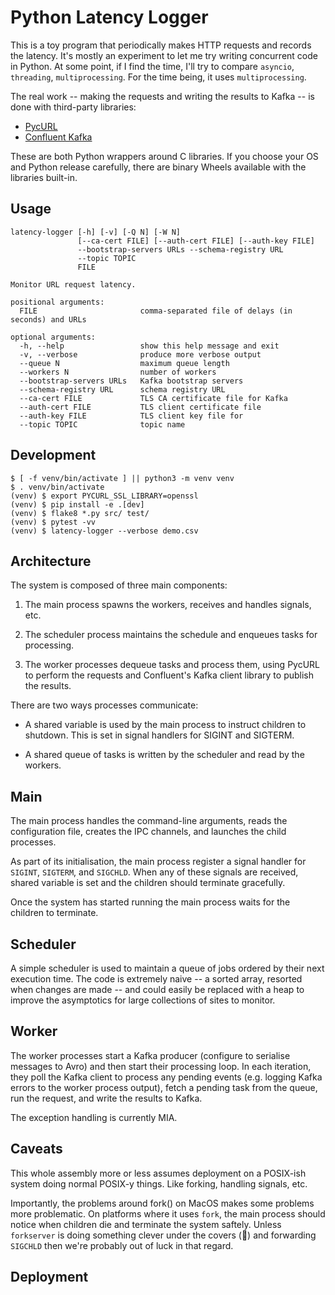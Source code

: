 Python Latency Logger
=====================

This is a toy program that periodically makes HTTP requests and records the
latency. It's mostly an experiment to let me try writing concurrent code in
Python. At some point, if I find the time, I'll try to compare `asyncio`,
`threading`, `multiprocessing`. For the time being, it uses `multiprocessing`.

The real work -- making the requests and writing the results to Kafka -- is
done with third-party libraries:

- [PycURL](https://pypi.org/project/pycurl/)
- [Confluent Kafka](https://pypi.org/project/confluent-kafka/)

These are both Python wrappers around C libraries. If you choose your OS and
Python release carefully, there are binary Wheels available with the libraries
built-in.

Usage
-----

```
latency-logger [-h] [-v] [-Q N] [-W N]
               [--ca-cert FILE] [--auth-cert FILE] [--auth-key FILE]
               --bootstrap-servers URLs --schema-registry URL
               --topic TOPIC
               FILE

Monitor URL request latency.

positional arguments:
  FILE                       comma-separated file of delays (in seconds) and URLs

optional arguments:
  -h, --help                 show this help message and exit
  -v, --verbose              produce more verbose output
  --queue N                  maximum queue length
  --workers N                number of workers
  --bootstrap-servers URLs   Kafka bootstrap servers
  --schema-registry URL      schema registry URL
  --ca-cert FILE             TLS CA certificate file for Kafka
  --auth-cert FILE           TLS client certificate file
  --auth-key FILE            TLS client key file for
  --topic TOPIC              topic name
```

Development
-----------

```
$ [ -f venv/bin/activate ] || python3 -m venv venv
$ . venv/bin/activate
(venv) $ export PYCURL_SSL_LIBRARY=openssl
(venv) $ pip install -e .[dev]
(venv) $ flake8 *.py src/ test/
(venv) $ pytest -vv
(venv) $ latency-logger --verbose demo.csv
```

Architecture
------------

The system is composed of three main components:

1. The main process spawns the workers, receives and handles signals, etc.

2. The scheduler process maintains the schedule and enqueues tasks for
   processing.

3. The worker processes dequeue tasks and process them, using PycURL to perform
   the requests and Confluent's Kafka client library to publish the results.

There are two ways processes communicate:

- A shared variable is used by the main process to instruct children to
  shutdown. This is set in signal handlers for SIGINT and SIGTERM.

- A shared queue of tasks is written by the scheduler and read by the
  workers.

## Main

The main process handles the command-line arguments, reads the configuration
file, creates the IPC channels, and launches the child processes.

As part of its initialisation, the main process register a signal handler for
`SIGINT`, `SIGTERM`, and `SIGCHLD`. When any of these signals are received,
shared variable is set and the children should terminate gracefully.

Once the system has started running the main process waits for the children to
terminate.

## Scheduler

A simple scheduler is used to maintain a queue of jobs ordered by their next
execution time. The code is extremely naive -- a sorted array, resorted when
changes are made -- and could easily be replaced with a heap to improve the
asymptotics for large collections of sites to monitor.

## Worker

The worker processes start a Kafka producer (configure to serialise messages to
Avro) and then start their processing loop. In each iteration, they poll the
Kafka client to process any pending events (e.g. logging Kafka errors to the
worker process output), fetch a pending task from the queue, run the request,
and write the results to Kafka.

The exception handling is currently MIA.

## Caveats

This whole assembly more or less assumes deployment on a POSIX-ish system doing
normal POSIX-y things. Like forking, handling signals, etc.

Importantly, the problems around fork() on MacOS makes some problems more
problematic. On platforms where it uses `fork`, the main process should notice
when children die and terminate the system saftely. Unless `forkserver` is
doing something clever under the covers (🤞) and forwarding `SIGCHLD` then we're
probably out of luck in that regard.

Deployment
----------

